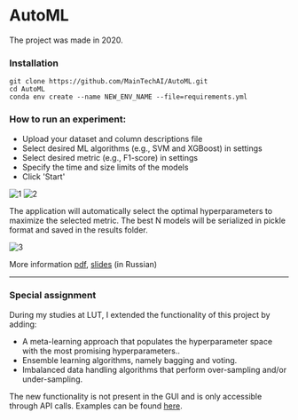 # AutoML
The project was made in 2020.
### Installation
```
git clone https://github.com/MainTechAI/AutoML.git
cd AutoML
conda env create --name NEW_ENV_NAME --file=requirements.yml
```

### How to run an experiment:
* Upload your dataset and column descriptions file
* Select desired ML algorithms (e.g., SVM and XGBoost) in settings 
* Select desired metric (e.g., F1-score) in settings 
* Specify the time and size limits of the models
* Click 'Start'

![1](https://user-images.githubusercontent.com/52529117/196767944-3cf55608-d093-4b75-bccd-8d2ed4d20398.png) ![2](https://user-images.githubusercontent.com/52529117/196767946-f5ef7d41-5e00-4878-8639-af99a369ac6e.png)

The application will automatically select the optimal hyperparameters to maximize the selected metric. 
The best N models will be serialized in pickle format and saved in the results folder.

![3](https://user-images.githubusercontent.com/52529117/196767947-fa5e26ec-e7dc-4377-b429-09d52c7cf895.png)


More information [pdf](http://omega.sp.susu.ru/publications/bachelorthesis/2019_403_shchukinma.pdf), [slides](http://omega.sp.susu.ru/publications/bachelorthesis/2019_403_shchukinma_slides.pdf) (in Russian)

___
### Special assignment
During my studies at LUT, I extended the functionality of this project by adding:
* A meta-learning approach that populates the hyperparameter space with the most promising hyperparameters..
* Ensemble learning algorithms, namely bagging and voting.
* Imbalanced data handling algorithms that perform over-sampling and/or under-sampling.

The new functionality is not present in the GUI and is only accessible through API calls. 
Examples can be found [here](https://github.com/MainTechAI/AutoML/tree/master/auto_ml/examples).

